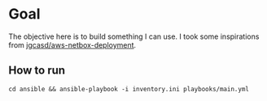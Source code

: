 # Goal

The objective here is to build something I can use.
I took some inspirations from [jgcasd/aws-netbox-deployment](https://github.com/jgcasd/aws-netbox-deployment).

## How to run

`cd ansible && ansible-playbook -i inventory.ini playbooks/main.yml`
